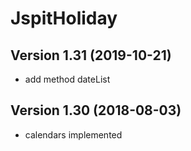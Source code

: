 # JspitHoliday

## Version 1.31 (2019-10-21)
* add method dateList

## Version 1.30 (2018-08-03)
* calendars implemented 

